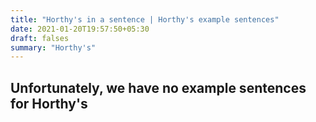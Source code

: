 ```yaml
---
title: "Horthy's in a sentence | Horthy's example sentences"
date: 2021-01-20T19:57:50+05:30
draft: falses
summary: "Horthy's"
---
```

## Unfortunately, we have no example sentences for Horthy's                 
